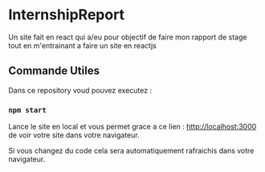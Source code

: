 # InternshipReport

Un site fait en react qui a/eu pour objectif de faire mon rapport de stage tout en m'entrainant a faire un site en reactjs

## Commande Utiles

Dans ce repository voud pouvez executez :

### `npm start`

Lance le site en local et vous permet grace a ce lien : [http://localhost:3000](http://localhost:3000) de voir votre site dans votre navigateur.

Si vous changez du code cela sera automatiquement rafraichis dans votre navigateur.
